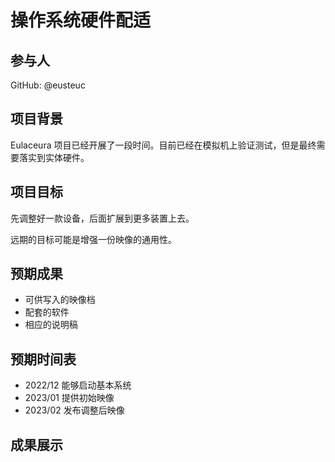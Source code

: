 # 操作系统硬件配适

## 参与人

GitHub: @eusteuc

## 项目背景

Eulaceura 项目已经开展了一段时间。目前已经在模拟机上验证测试，但是最终需要落实到实体硬件。

## 项目目标

先调整好一款设备，后面扩展到更多装置上去。

远期的目标可能是增强一份映像的通用性。

## 预期成果

* 可供写入的映像档
* 配套的软件
* 相应的说明稿

## 预期时间表

* 2022/12 能够启动基本系统
* 2023/01 提供初始映像
* 2023/02 发布调整后映像

## 成果展示

